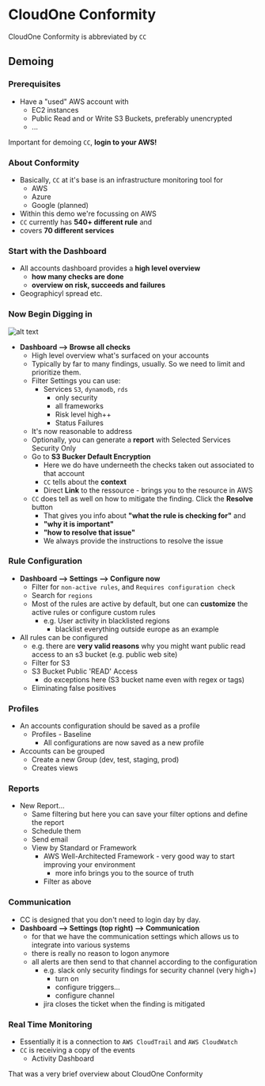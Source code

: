 # CloudOne Conformity

CloudOne Conformity is abbreviated by `CC`
## Demoing

### Prerequisites
* Have a "used" AWS account with
  * EC2 instances
  * Public Read and or Write S3 Buckets, preferably unencrypted
  * ...

Important for demoing `CC`, **login to your AWS!**

### About Conformity
* Basically, `CC` at it's base is an infrastructure monitoring tool for
  * AWS
  * Azure
  * Google (planned)
* Within this demo we're focussing on AWS
* `CC` currently has **540+ different rule** and
* covers **70 different services**

### Start with the Dashboard
* All accounts dashboard provides a **high level overview**
  * **how many checks are done**
  * **overview on risk, succeeds and failures**
* Geographicyl spread etc.

### Now Begin Digging in
![alt text](https://github.com/mawinkler/devops-training/blob/master/cloudone-conformity/images/01_high_level_overview.png "High Level Overview")
* **Dashboard --> Browse all checks**
  * High level overview what's surfaced on your accounts
  * Typically by far to many findings, usually. So we need to limit and prioritize them.
  * Filter Settings you can use:
    * Services `S3`, `dynamodb`, `rds`
      * only security
      * all frameworks
      * Risk level high++
      * Status Failures
  * It's now reasonable to address
  * Optionally, you can generate a **report** with Selected Services Security Only
  * Go to **S3 Bucker Default Encryption**
    * Here we do have underneeth the checks taken out associated to that account
    * `CC` tells about the **context**
    * Direct **Link** to the ressource - brings you to the resource in AWS
  * `CC` does tell as well on how to mitigate the finding. Click the **Resolve** button
    * That gives you info about **"what the rule is checking for"** and
    * **"why it is important"**
    * **"how to resolve that issue"**
    * We always provide the instructions to resolve the issue

### Rule Configuration
  * **Dashboard --> Settings --> Configure now**
    * Filter for `non-active rules`, and `Requires configuration check`
    * Search for `regions`
    * Most of the rules are active by default, but one can **customize** the active rules or configure custom rules
      * e.g. User activity in blacklisted regions
        * blacklist everything outside europe as an example
  * All rules can be configured
    * e.g. there are **very valid reasons** why you might want public read access to an s3 bucket (e.g. public web site)
    * Filter for S3
    * S3 Bucket Public 'READ' Access
      * do exceptions here (S3 bucket name even with regex or tags)
    * Eliminating false positives

### Profiles
  * An accounts configuration should be saved as a profile
    * Profiles - Baseline
      * All configurations are now saved as a new profile
  * Accounts can be grouped
    * Create a new Group (dev, test, staging, prod)
    * Creates views

### Reports
  * New Report...
    * Same filtering but here you can save your filter options and define the report
    * Schedule them
    * Send email
    * View by Standard or Framework
      * AWS Well-Architected Framework - very good way to start improving your environment
        * more info brings you to the source of truth
      * Filter as above

### Communication
  * CC is designed that you don't need to login day by day.
  * **Dashboard --> Settings (top right) --> Communication**
    * for that we have the communication settings which allows us to integrate into various systems
    * there is really no reason to logon anymore
    * all alerts are then send to that channel according to the configuration
      * e.g. slack only security findings for security channel (very high+)
        * turn on
        * configure triggers...
        * configure channel
      * jira closes the ticket when the finding is mitigated

### Real Time Monitoring
  * Essentially it is a connection to `AWS CloudTrail` and `AWS CloudWatch`
  * `CC` is receiving a copy of the events
    * Activity Dashboard

That was a very brief overview about CloudOne Conformity
